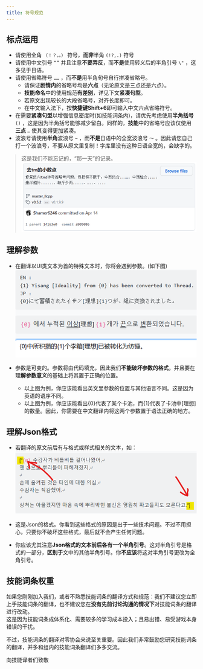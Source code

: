 ```yaml
---
title: 符号规范
---
```


## 标点运用

- 请使用全角 `（！？，。）` 符号，**而非**半角 `(!?,.)` 符号
- 请使用中文引号 `“”` 并且注意**不要弄反**，而**不是**使用转义后的半角引号 `\"` ，这多见于日语。
- 请使用省略符号 `……` ，而**不是**用半角句号自行拼凑省略号。
  - 请保证**剧情内**的省略号均是**六点**（无论原文是三点还是六点）。
  - **技能命名**中的使用规范**有差别**，详见下文**紧凑句型**。
  - 若原文出现较长的大段省略号，对齐长度即可。
  - 在中文输入法下，按**快捷键Shift+6**即可输入中文六点省略符号。
- 在需要**紧凑句型**以增强信息密度时(如技能词条内)，请优先考虑使用**半角括号** `()` ，这是因为半角括号能够减少留白。同样的，**技能**中的省略号应该仅使用**三点** `…` 使其变得更加紧凑。
- 波浪号请使用**半角**波浪号 `~` ，而**不是**日语中的全宽波浪号 `～` 。因此请您自己打一个波浪号，不要从原文里复制！字库里没有这种日语全宽的，会缺字的。

> 这是我们不能忘记的，“那一天”的记录。
> ![image](/img/page/0ab0d940-368f-4eec-aa8d-4802c8e8bd64.png)

## 理解参数

- 在翻译以UI类文本为首的特殊文本时，你将会遇到参数。(如下图)
![image](/img/page/7c866c58-9fc8-473a-866b-c7c0cbda975f.png)

- 参数是可变的。参数将由代码填充，因此我们**不能破坏参数的格式**，并且要在理**解参数意义**的基础上将其置于正确的位置。
  - 以上图为例，你应该能看出英文里参数的位置与其他语言不同。这是因为英语的语序不同。
  - 以上图为例，你应该能看出{0}代表了某个卡池，而{1}代表了卡池中[理想]的数量。因此，你需要在中文翻译内将这两个参数置于语法正确的地方。
  
## 理解Json格式

- 若翻译的原文前后有与格式或样式相关的文本，如：
![](/img/page/fuhaoguifan.png)

- 这是Json的格式。你看到这些格式的原因是出于一些技术问题。不过不用担心，只要你不破坏这些格式，最后就不会产生任何问题。
- 你应该尤其注意**Json格式的文本前后各有一个半角引号**。这对半角引号是格式的一部分，**区别于**文中的其他半角引号。你**不应该**将这对半角引号更改为全角引号。

## 技能词条权重

如果您刚刚加入我们，或者不熟悉技能词条的翻译方式和规范：我们不建议您立即上手技能词条的翻译，也不建议您在**没有先前讨论沟通的情况下**对技能词条的翻译进行改动。  
这是因为技能词条成体系化、需要较多的学习成本投入；且易出错、易受游戏本身错误的干扰。

不过，技能词条的翻译对零协会来说至关重要。因此我们非常鼓励您研究技能词条的翻译，并多和组内的技能词条翻译们多多交流。

向技能译者们致敬
